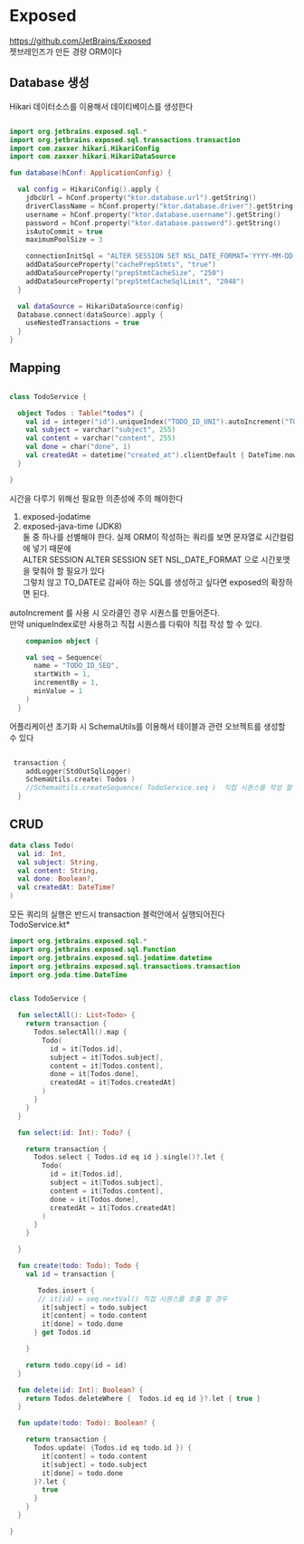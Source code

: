 # Exposed

https://github.com/JetBrains/Exposed  
젯브레인즈가 만든 경량 ORM이다


## Database 생성

Hikari 데이터소스를 이용해서 데이티베이스를 생성한다  

```kt

import org.jetbrains.exposed.sql.*
import org.jetbrains.exposed.sql.transactions.transaction
import com.zaxxer.hikari.HikariConfig
import com.zaxxer.hikari.HikariDataSource

fun database(hConf: ApplicationConfig) {

  val config = HikariConfig().apply {
    jdbcUrl = hConf.property("ktor.database.url").getString()
    driverClassName = hConf.property("ktor.database.driver").getString()
    username = hConf.property("ktor.database.username").getString()
    password = hConf.property("ktor.database.password").getString()
    isAutoCommit = true
    maximumPoolSize = 3

    connectionInitSql = "ALTER SESSION SET NSL_DATE_FORMAT='YYYY-MM-DD'"
    addDataSourceProperty("cachePrepStmts", "true")
    addDataSourceProperty("prepStmtCacheSize", "250")
    addDataSourceProperty("prepStmtCacheSqlLimit", "2048")
  }

  val dataSource = HikariDataSource(config)
  Database.connect(dataSource).apply {
    useNestedTransactions = true
  }
}


```
## Mapping

```kt 

class TodoService {

  object Todos : Table("todos") {
    val id = integer("id").uniqueIndex("TODO_ID_UNI").autoIncrement("TODO_ID_SEQ")
    val subject = varchar("subject", 255)
    val content = varchar("content", 255)
    val done = char("done", 1)
    val createdAt = datetime("created_at").clientDefault { DateTime.now() }
  }

}

```

시간을 다루기 위해선 필요한 의존성에 주의 해야한다  
1. exposed-jodatime
1. exposed-java-time (JDK8)  
둘 중 하나를 선별해야 한다.
실제 ORM이 작성하는 쿼리를 보면 문자열로 시간컬럼에 넣기 때문에  
ALTER SESSION ALTER SESSION SET NSL_DATE_FORMAT 으로 시간포맷을 맞춰야 할 필요가 있다  
그렇치 않고 TO_DATE로 감싸야 하는 SQL를 생성하고 싶다면 exposed의 확장하면 된다.


autoIncrement 를 사용 시 오라클인 경우 시퀀스를 만들어준다.  
만약 uniqueIndex로만 사용하고 직접 시퀀스를 다뤄야 직접 작성 할 수 있다.  

```kt 
    companion object {

    val seq = Sequence(
      name = "TODO_ID_SEQ",
      startWith = 1,
      incrementBy = 1,
      minValue = 1
    )
  }

```


어플리케이션 초기화 시 SchemaUtils를 이용해서 테이블과 관련 오브젝트를 생성할 수 있다  

```kt 

 transaction {
    addLogger(StdOutSqlLogger)
    SchemaUtils.create( Todos )
    //SchemaUtils.createSequence( TodoService.seq )  직접 시퀀스를 작성 할 경우
  }

```

## CRUD

```kt 
data class Todo(
  val id: Int,
  val subject: String,
  val content: String,
  val done: Boolean?,
  val createdAt: DateTime?
)
```

모든 쿼리의 실행은 반드시 transaction 블럭안에서 실행되어진다  
TodoService.kt*

```kt 
import org.jetbrains.exposed.sql.*
import org.jetbrains.exposed.sql.Function
import org.jetbrains.exposed.sql.jodatime.datetime
import org.jetbrains.exposed.sql.transactions.transaction
import org.joda.time.DateTime


class TodoService {

  fun selectAll(): List<Todo> {
    return transaction {
      Todos.selectAll().map {
        Todo(
          id = it[Todos.id],
          subject = it[Todos.subject],
          content = it[Todos.content],
          done = it[Todos.done],
          createdAt = it[Todos.createdAt]
        )
      }
    }
  }

  fun select(id: Int): Todo? {

    return transaction {
      Todos.select { Todos.id eq id }.single()?.let {
        Todo(
          id = it[Todos.id],
          subject = it[Todos.subject],
          content = it[Todos.content],
          done = it[Todos.done],
          createdAt = it[Todos.createdAt]
        )
      }
    }

  }

  fun create(todo: Todo): Todo {
    val id = transaction {

       Todos.insert {
       // it[id] = seq.nextVal() 직접 시퀀스를 호출 할 경우
        it[subject] = todo.subject
        it[content] = todo.content
        it[done] = todo.done
      } get Todos.id

    }

    return todo.copy(id = id)
  }

  fun delete(id: Int): Boolean? {
    return Todos.deleteWhere {  Todos.id eq id }?.let { true }
  }

  fun update(todo: Todo): Boolean? {

    return transaction {
      Todos.update( {Todos.id eq todo.id }) {
        it[content] = todo.content
        it[subject] = todo.subject
        it[done] = todo.done
      }?.let {
        true
      }
    }
  }

}

```

